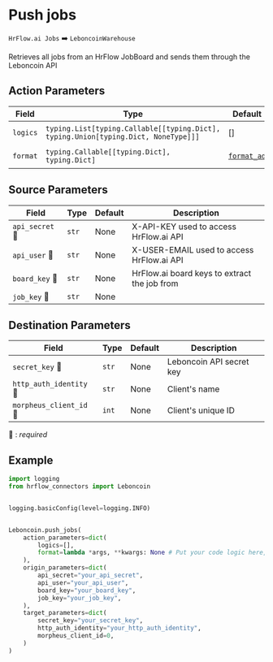 
# Push jobs
`HrFlow.ai Jobs` :arrow_right: `LeboncoinWarehouse`

Retrieves all jobs from an HrFlow JobBoard and sends them through the Leboncoin API



## Action Parameters

| Field | Type | Default | Description |
| ----- | ---- | ------- | ----------- |
| `logics`  | `typing.List[typing.Callable[[typing.Dict], typing.Union[typing.Dict, NoneType]]]` | [] | List of logic functions |
| `format`  | `typing.Callable[[typing.Dict], typing.Dict]` | [`format_ad`](../connector.py#L93) | Formatting function |

## Source Parameters

| Field | Type | Default | Description |
| ----- | ---- | ------- | ----------- |
| `api_secret` :red_circle: | `str` | None | X-API-KEY used to access HrFlow.ai API |
| `api_user` :red_circle: | `str` | None | X-USER-EMAIL used to access HrFlow.ai API |
| `board_key` :red_circle: | `str` | None | HrFlow.ai board keys to extract the job from |
| `job_key` :red_circle: | `str` | None |  |

## Destination Parameters

| Field | Type | Default | Description |
| ----- | ---- | ------- | ----------- |
| `secret_key` :red_circle: | `str` | None | Leboncoin API secret key |
| `http_auth_identity` :red_circle: | `str` | None | Client's name |
| `morpheus_client_id` :red_circle: | `int` | None | Client's unique ID |

:red_circle: : *required*

## Example

```python
import logging
from hrflow_connectors import Leboncoin


logging.basicConfig(level=logging.INFO)


Leboncoin.push_jobs(
    action_parameters=dict(
        logics=[],
        format=lambda *args, **kwargs: None # Put your code logic here,
    ),
    origin_parameters=dict(
        api_secret="your_api_secret",
        api_user="your_api_user",
        board_key="your_board_key",
        job_key="your_job_key",
    ),
    target_parameters=dict(
        secret_key="your_secret_key",
        http_auth_identity="your_http_auth_identity",
        morpheus_client_id=0,
    )
)
```